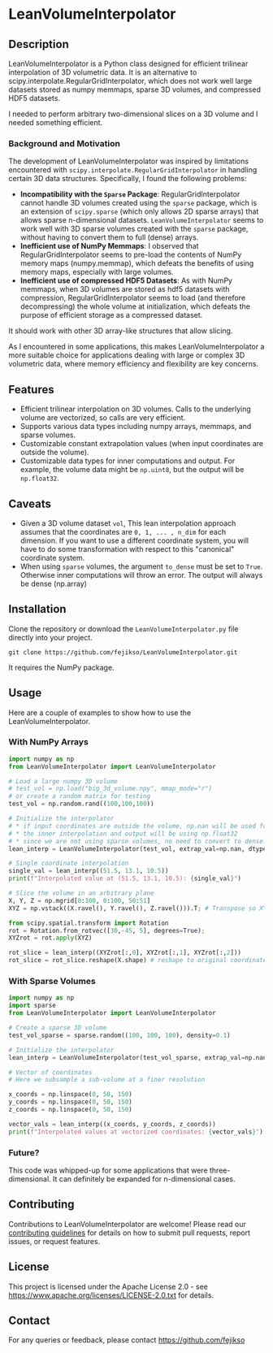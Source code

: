 # LeanVolumeInterpolator

## Description
LeanVolumeInterpolator is a Python class designed for efficient trilinear interpolation of 3D volumetric data. It is an alternative to scipy.interpolate.RegularGridInterpolator, which does not work well large datasets stored as numpy memmaps, sparse 3D volumes, and compressed HDF5 datasets.

I needed to perform arbitrary two-dimensional slices on a 3D volume and I needed something efficient.

### Background and Motivation
The development of LeanVolumeInterpolator was inspired by limitations encountered with `scipy.interpolate.RegularGridInterpolator` in handling certain 3D data structures. Specifically, I found the following problems:

- **Incompatibility with the `Sparse` Package**: RegularGridInterpolator cannot handle 3D volumes created using the `sparse` package, which is an extension of `scipy.sparse` (which only allows 2D sparse arrays) that allows sparse n-dimensional datasets. `LeanVolumeInterpolator` seems to work well with 3D sparse volumes created with the `sparse` package, without having to convert them to full (dense) arrays.
- **Inefficient use of NumPy Memmaps**: I observed that RegularGridInterpolator seems to pre-load the contents of NumPy memory maps (numpy.memmap), which defeats the benefits of using memory maps, especially with large volumes.
- **Inefficient use of compressed HDF5 Datasets**: As with NumPy memmaps, when 3D volumes are stored as hdf5 datasets with compression, RegularGridInterpolator seems to load (and therefore decompressing) the whole volume at initialization, which defeats the purpose of efficient storage as a compressed dataset. 

It should work with other 3D array-like structures that allow slicing. 

As I encountered in some applications, this makes LeanVolumeInterpolator a more suitable choice for applications dealing with large or complex 3D volumetric data, where memory efficiency and flexibility are key concerns.

## Features
- Efficient trilinear interpolation on 3D volumes. Calls to the underlying volume are vectorized, so calls are very efficient.
- Supports various data types including numpy arrays, memmaps, and sparse volumes.
- Customizable constant extrapolation values (when input coordinates are outside the volume).
- Customizable data types for inner computations and output. For example, the volume data might be `np.uint8`, but the output will be `np.float32`.

## Caveats
* Given a 3D volume dataset `vol`, This lean interpolation approach assumes that the coordinates are `0, 1, ... , n_dim` for each dimension. If you want to use a different coordinate system, you will have to do some transformation with respect to this "canonical" coordinate system.
* When using `sparse` volumes, the argument `to_dense` must be set to `True`. Otherwise inner computations will throw an error. The output will always be dense (np.array)

## Installation
Clone the repository or download the `LeanVolumeInterpolator.py` file directly into your project.
```
git clone https://github.com/fejikso/LeanVolumeInterpolator.git
```

It requires the NumPy package.
## Usage
Here are a couple of examples to show how to use the LeanVolumeInterpolator.

### With NumPy Arrays
```python
import numpy as np
from LeanVolumeInterpolator import LeanVolumeInterpolator

# Load a large numpy 3D volume
# test_vol = np.load("big_3d_volume.npy", mmap_mode="r")
# or create a random matrix for testing
test_vol = np.random.rand((100,100,100))

# Initialize the interpolator
# * if input coordinates are outside the volume, np.nan will be used for extrapolation.
# * the inner interpolation and output will be using np.float32
# * since we are not using sparse volumes, no need to convert to dense.
lean_interp = LeanVolumeInterpolator(test_vol, extrap_val=np.nan, dtype=np.float32, to_dense=False)

# Single coordinate interpolation
single_val = lean_interp((51.5, 13.1, 10.5))
print(f"Interpolated value at (51.5, 13.1, 10.5): {single_val}")

# Slice the volume in an arbitrary plane
X, Y, Z = np.mgrid[0:100, 0:100, 50:51]
XYZ = np.vstack((X.ravel(), Y.ravel(), Z.ravel())).T; # Transpose so XYZ is shape (n_coords, 3)

from scipy.spatial.transform import Rotation
rot = Rotation.from_rotvec([30,-45, 5], degrees=True);
XYZrot = rot.apply(XYZ)

rot_slice = lean_interp((XYZrot[:,0], XYZrot[:,1], XYZrot[:,2]))
rot_slice = rot_slice.reshape(X.shape) # reshape to original coordinate matrix

```

### With Sparse Volumes
```python
import numpy as np
import sparse
from LeanVolumeInterpolator import LeanVolumeInterpolator

# Create a sparse 3D volume
test_vol_sparse = sparse.random((100, 100, 100), density=0.1)

# Initialize the interpolator
lean_interp = LeanVolumeInterpolator(test_vol_sparse, extrap_val=np.nan, dtype=np.float32, to_dense=True)

# Vector of coordinates
# Here we subsample a sub-volume at a finer resolution

x_coords = np.linspace(0, 50, 150)
y_coords = np.linspace(0, 50, 150)
z_coords = np.linspace(0, 50, 150)

vector_vals = lean_interp((x_coords, y_coords, z_coords))
print(f"Interpolated values at vectorized coordinates: {vector_vals}")
```

### Future?
This code was whipped-up for some applications that were three-dimensional. It can definitely be expanded for n-dimensional cases.
## Contributing
Contributions to LeanVolumeInterpolator are welcome! Please read our [contributing guidelines](CONTRIBUTING.md) for details on how to submit pull requests, report issues, or request features.

## License
This project is licensed under the Apache License 2.0 - see https://www.apache.org/licenses/LICENSE-2.0.txt  for details.

## Contact
For any queries or feedback, please contact https://github.com/fejikso
